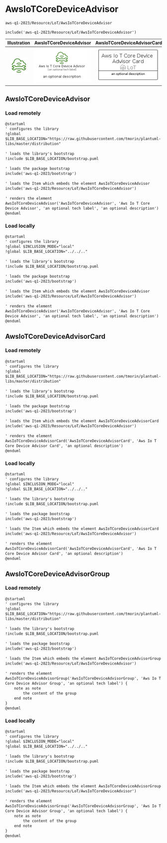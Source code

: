 # AwsIoTCoreDeviceAdvisor


```text
aws-q1-2023/Resource/LoT/AwsIoTCoreDeviceAdvisor
```

```text
include('aws-q1-2023/Resource/LoT/AwsIoTCoreDeviceAdvisor')
```



| Illustration | AwsIoTCoreDeviceAdvisor | AwsIoTCoreDeviceAdvisorCard | AwsIoTCoreDeviceAdvisorGroup |
| :---: | :---: | :---: | :---: |
| ![illustration for Illustration](../../../aws-q1-2023/Resource/LoT/AwsIoTCoreDeviceAdvisor.png) | ![illustration for AwsIoTCoreDeviceAdvisor](../../../aws-q1-2023/Resource/LoT/AwsIoTCoreDeviceAdvisor.Local.png) | ![illustration for AwsIoTCoreDeviceAdvisorCard](../../../aws-q1-2023/Resource/LoT/AwsIoTCoreDeviceAdvisorCard.Local.png) | ![illustration for AwsIoTCoreDeviceAdvisorGroup](../../../aws-q1-2023/Resource/LoT/AwsIoTCoreDeviceAdvisorGroup.Local.png) |




## AwsIoTCoreDeviceAdvisor

### Load remotely
```plantuml
@startuml
' configures the library
!global $LIB_BASE_LOCATION="https://raw.githubusercontent.com/tmorin/plantuml-libs/master/distribution"

' loads the library's bootstrap
!include $LIB_BASE_LOCATION/bootstrap.puml

' loads the package bootstrap
include('aws-q1-2023/bootstrap')

' loads the Item which embeds the element AwsIoTCoreDeviceAdvisor
include('aws-q1-2023/Resource/LoT/AwsIoTCoreDeviceAdvisor')

' renders the element
AwsIoTCoreDeviceAdvisor('AwsIoTCoreDeviceAdvisor', 'Aws Io T Core Device Advisor', 'an optional tech label', 'an optional description')
@enduml
```

### Load locally
```plantuml
@startuml
' configures the library
!global $INCLUSION_MODE="local"
!global $LIB_BASE_LOCATION="../../.."

' loads the library's bootstrap
!include $LIB_BASE_LOCATION/bootstrap.puml

' loads the package bootstrap
include('aws-q1-2023/bootstrap')

' loads the Item which embeds the element AwsIoTCoreDeviceAdvisor
include('aws-q1-2023/Resource/LoT/AwsIoTCoreDeviceAdvisor')

' renders the element
AwsIoTCoreDeviceAdvisor('AwsIoTCoreDeviceAdvisor', 'Aws Io T Core Device Advisor', 'an optional tech label', 'an optional description')
@enduml
```

## AwsIoTCoreDeviceAdvisorCard

### Load remotely
```plantuml
@startuml
' configures the library
!global $LIB_BASE_LOCATION="https://raw.githubusercontent.com/tmorin/plantuml-libs/master/distribution"

' loads the library's bootstrap
!include $LIB_BASE_LOCATION/bootstrap.puml

' loads the package bootstrap
include('aws-q1-2023/bootstrap')

' loads the Item which embeds the element AwsIoTCoreDeviceAdvisorCard
include('aws-q1-2023/Resource/LoT/AwsIoTCoreDeviceAdvisor')

' renders the element
AwsIoTCoreDeviceAdvisorCard('AwsIoTCoreDeviceAdvisorCard', 'Aws Io T Core Device Advisor Card', 'an optional description')
@enduml
```

### Load locally
```plantuml
@startuml
' configures the library
!global $INCLUSION_MODE="local"
!global $LIB_BASE_LOCATION="../../.."

' loads the library's bootstrap
!include $LIB_BASE_LOCATION/bootstrap.puml

' loads the package bootstrap
include('aws-q1-2023/bootstrap')

' loads the Item which embeds the element AwsIoTCoreDeviceAdvisorCard
include('aws-q1-2023/Resource/LoT/AwsIoTCoreDeviceAdvisor')

' renders the element
AwsIoTCoreDeviceAdvisorCard('AwsIoTCoreDeviceAdvisorCard', 'Aws Io T Core Device Advisor Card', 'an optional description')
@enduml
```

## AwsIoTCoreDeviceAdvisorGroup

### Load remotely
```plantuml
@startuml
' configures the library
!global $LIB_BASE_LOCATION="https://raw.githubusercontent.com/tmorin/plantuml-libs/master/distribution"

' loads the library's bootstrap
!include $LIB_BASE_LOCATION/bootstrap.puml

' loads the package bootstrap
include('aws-q1-2023/bootstrap')

' loads the Item which embeds the element AwsIoTCoreDeviceAdvisorGroup
include('aws-q1-2023/Resource/LoT/AwsIoTCoreDeviceAdvisor')

' renders the element
AwsIoTCoreDeviceAdvisorGroup('AwsIoTCoreDeviceAdvisorGroup', 'Aws Io T Core Device Advisor Group', 'an optional tech label') {
    note as note
        the content of the group
    end note
}
@enduml
```

### Load locally
```plantuml
@startuml
' configures the library
!global $INCLUSION_MODE="local"
!global $LIB_BASE_LOCATION="../../.."

' loads the library's bootstrap
!include $LIB_BASE_LOCATION/bootstrap.puml

' loads the package bootstrap
include('aws-q1-2023/bootstrap')

' loads the Item which embeds the element AwsIoTCoreDeviceAdvisorGroup
include('aws-q1-2023/Resource/LoT/AwsIoTCoreDeviceAdvisor')

' renders the element
AwsIoTCoreDeviceAdvisorGroup('AwsIoTCoreDeviceAdvisorGroup', 'Aws Io T Core Device Advisor Group', 'an optional tech label') {
    note as note
        the content of the group
    end note
}
@enduml
```

